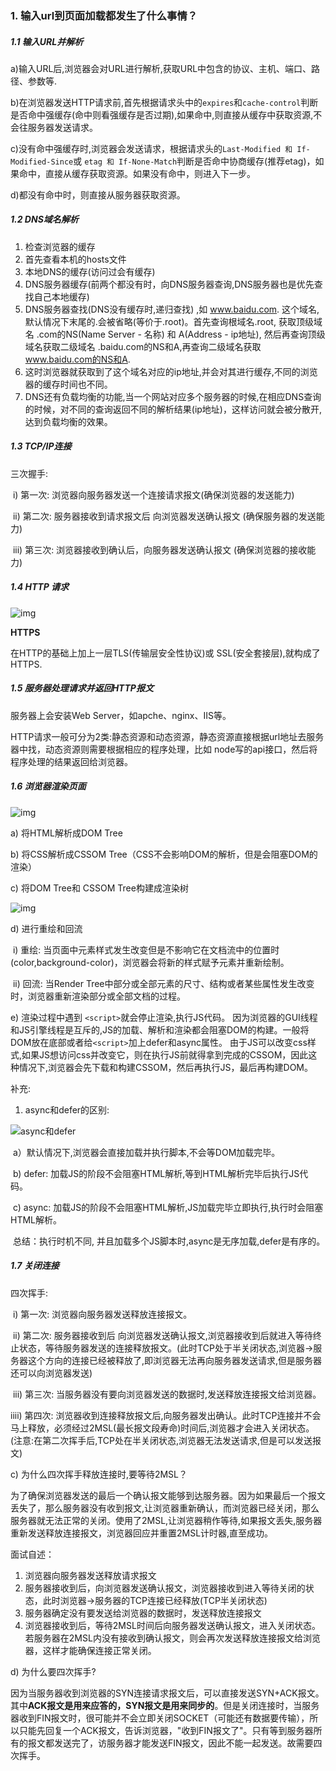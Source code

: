 ### 1. **输入url到页面加载都发生了什么事情？**

##### 1.1 输入URL并解析

a)输入URL后,浏览器会对URL进行解析,获取URL中包含的协议、主机、端口、路径、参数等.

b)在浏览器发送HTTP请求前,首先根据请求头中的`expires`和`cache-control`判断是否命中强缓存(命中则看强缓存是否过期),如果命中,则直接从缓存中获取资源,不会往服务器发送请求。

c)没有命中强缓存时,浏览器会发送请求，根据请求头的`Last-Modified 和 If-Modified-Since`或 `etag 和 If-None-Match`判断是否命中协商缓存(推荐etag)，如果命中，直接从缓存获取资源。如果没有命中，则进入下一步。

d)都没有命中时，则直接从服务器获取资源。

##### 1.2 DNS域名解析

1. 检查浏览器的缓存
2. 首先查看本机的hosts文件
3. 本地DNS的缓存(访问过会有缓存)
4. DNS服务器缓存(前两个都没有时，向DNS服务器查询,DNS服务器也是优先查找自己本地缓存)
5. DNS服务器查找(DNS没有缓存时,递归查找) ,如 www.baidu.com. 这个域名,默认情况下末尾的.会被省略(等价于.root)。首先查询根域名.root, 获取顶级域名 .com的NS(Name Server - 名称) 和 A(Address - ip地址), 然后再查询顶级域名获取二级域名 .baidu.com的NS和A,再查询二级域名获取 www.baidu.com的NS和A.
6. 这时浏览器就获取到了这个域名对应的ip地址,并会对其进行缓存,不同的浏览器的缓存时间也不同。
7. DNS还有负载均衡的功能,当一个网站对应多个服务器的时候,在相应DNS查询的时候，对不同的查询返回不同的解析结果(ip地址)，这样访问就会被分散开,达到负载均衡的效果。

##### 1.3 TCP/IP连接

三次握手:  

​	i) 第一次: 浏览器向服务器发送一个连接请求报文(确保浏览器的发送能力)

​	ii) 第二次: 服务器接收到请求报文后 向浏览器发送确认报文  (确保服务器的发送能力)

​	iii) 第三次: 浏览器接收到确认后，向服务器发送确认报文 (确保浏览器的接收能力)



##### 1.4  HTTP 请求

![img](images\4.jpg)

**HTTPS**

在HTTP的基础上加上一层TLS(传输层安全性协议)或 SSL(安全套接层),就构成了HTTPS.

##### 1.5 服务器处理请求并返回HTTP报文

服务器上会安装Web Server，如apche、nginx、IIS等。

HTTP请求一般可分为2类:静态资源和动态资源，静态资源直接根据url地址去服务器中找，动态资源则需要根据相应的程序处理，比如 node写的api接口，然后将程序处理的结果返回给浏览器。

##### 1.6 浏览器渲染页面

![img](images\5.jpg)

a) 将HTML解析成DOM Tree

b) 将CSS解析成CSSOM Tree（CSS不会影响DOM的解析，但是会阻塞DOM的渲染）

c) 将DOM Tree和 CSSOM Tree构建成渲染树

![img](images\7.png)

d) 进行重绘和回流

​	i)  重绘: 当页面中元素样式发生改变但是不影响它在文档流中的位置时(color,background-color)，浏览器会将新的样式赋予元素并重新绘制。

​	ii) 回流: 当Render Tree中部分或全部元素的尺寸、结构或者某些属性发生改变时，浏览器重新渲染部分或全部文档的过程。

e) 渲染过程中遇到 `<script>`就会停止渲染,执行JS代码。 因为浏览器的GUI线程和JS引擎线程是互斥的,JS的加载、解析和渲染都会阻塞DOM的构建。一般将DOM放在底部或者给`<script>`加上defer和async属性。 由于JS可以改变css样式,如果JS想访问css并改变它，则在执行JS前就得拿到完成的CSSOM，因此这种情况下,浏览器会先下载和构建CSSOM，然后再执行JS，最后再构建DOM。

补充: 

1. async和defer的区别:  

![async和defer](images\8.png)

​	a）默认情况下,浏览器会直接加载并执行脚本,不会等DOM加载完毕。

​	b) defer: 加载JS的阶段不会阻塞HTML解析,等到HTML解析完毕后执行JS代码。

​	c) async: 加载JS的阶段不会阻塞HTML解析,JS加载完毕立即执行,执行时会阻塞HTML解析。

​	总结：执行时机不同, 并且加载多个JS脚本时,async是无序加载,defer是有序的。




##### 1.7 关闭连接

四次挥手:

​	i) 第一次: 浏览器向服务器发送释放连接报文。

​	ii) 第二次: 服务器接收到后 向浏览器发送确认报文,浏览器接收到后就进入等待终止状态，等待服务器发送的连接释放报文。(此时TCP处于半关闭状态,浏览器->服务器这个方向的连接已经被释放了,即浏览器无法再向服务器发送请求,但是服务器还可以向浏览器发送)

​	iii) 第三次: 当服务器没有要向浏览器发送的数据时,发送释放连接报文给浏览器。

 iiii) 第四次: 浏览器收到连接释放报文后,向服务器发出确认。此时TCP连接并不会马上释放，必须经过2MSL(最长报文段寿命)时间后,浏览器才会进入关闭状态。(注意:在第二次挥手后,TCP处在半关闭状态,浏览器无法发送请求,但是可以发送报文)

c) 为什么四次挥手释放连接时,要等待2MSL？

为了确保浏览器发送的最后一个确认报文能够到达服务器。因为如果最后一个报文丢失了，那么服务器没有收到报文,让浏览器重新确认，而浏览器已经关闭，那么服务器就无法正常的关闭。使用了2MSL,让浏览器稍作等待,如果报文丢失,服务器重新发送释放连接报文，浏览器回应并重置2MSL计时器,直至成功。

面试自述：

1. 浏览器向服务器发送释放请求报文
2. 服务器接收到后，向浏览器发送确认报文，浏览器接收到进入等待关闭的状态，此时浏览器->服务器的TCP连接已经释放(TCP半关闭状态)
3. 服务器确定没有要发送给浏览器的数据时，发送释放连接报文
4. 浏览器接收到后，等待2MSL时间后向服务器发送确认报文，进入关闭状态。若服务器在2MSL内没有接收到确认报文，则会再次发送释放连接报文给浏览器，这样才能确保连接正常关闭。

d) 为什么要四次挥手?

因为当服务器收到浏览器的SYN连接请求报文后，可以直接发送SYN+ACK报文。其中**ACK报文是用来应答的，SYN报文是用来同步的**。但是关闭连接时，当服务器收到FIN报文时，很可能并不会立即关闭SOCKET（可能还有数据要传输），所以只能先回复一个ACK报文，告诉浏览器，"收到FIN报文了"。只有等到服务器所有的报文都发送完了，访服务器才能发送FIN报文，因此不能一起发送。故需要四次挥手。